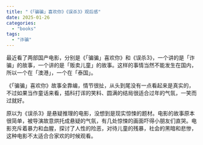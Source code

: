 ```yaml
---
title: "《「骗骗」喜欢你》《误杀3》观后感"
date: 2025-01-26
categories: 
  - "books"
tags: 
  - "诈骗"
---
```


最近看了两部国产电影，分别是《「骗骗」喜欢你》和《误杀3》，一个讲的是「诈骗」的故事，一个讲的是「贩卖儿童」的故事。这样的事情当然不能发生在国内，所以一个在「澳港」，一个在「泰国」。  
  
《「骗骗」喜欢你》故事全靠编，情节很扯，从头到尾没有一点看起来是真实的，不过如果当作童话来看，插科打诨的笑料、圆满的结局很适合过年的气氛，一笑而过就好。  
  
原以为《误杀3》是悬疑推理的电影，没想到是现实惊悚的题材。电影的故事原本很简单，被导演故意烘托成悬疑的气氛，有几处惊悚的画面吓得小朋友们直哭。电影充斥着暴力和血腥，探讨了人性的险恶，对待儿童的残暴，社会的黑暗和悲惨，这种电影不太适合合家欢的时候观看。
